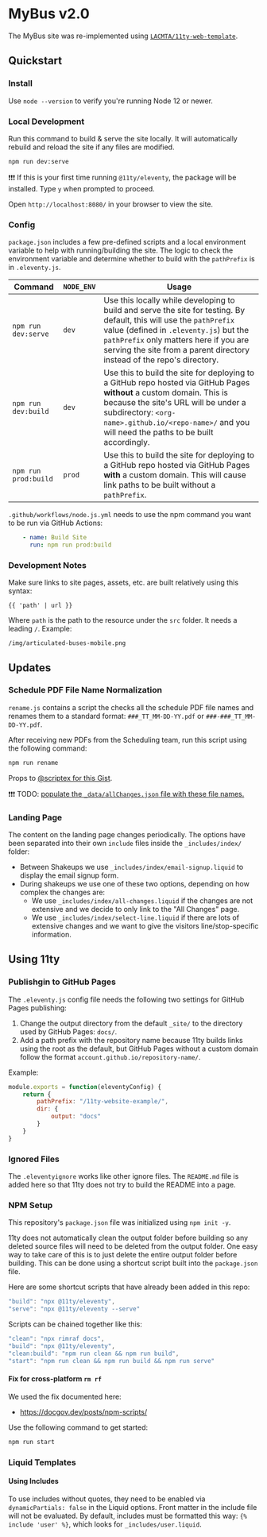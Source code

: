 # MyBus v2.0

The MyBus site was re-implemented using [`LACMTA/11ty-web-template`](https://github.com/LACMTA/11ty-web-template).

## Quickstart

### Install

Use `node --version` to verify you're running Node 12 or newer.

### Local Development

Run this command to build & serve the site locally. It will automatically rebuild and reload the site if any files are modified.

``` bash
npm run dev:serve
```

❗❗❗ If this is your first time running `@11ty/eleventy`, the package will be installed. Type `y` when prompted to proceed.

Open `http://localhost:8080/` in your browser to view the site.

### Config

`package.json` includes a few pre-defined scripts and a local environment variable to help with running/building the site.  The logic to check the environment variable and determine whether to build with the `pathPrefix` is in `.eleventy.js`.

| Command | `NODE_ENV` | Usage |
| ------- | ---------- | ----- |
| `npm run dev:serve` | `dev` | Use this locally while developing to build and serve the site for testing. By default, this will use the `pathPrefix` value (defined in `.eleventy.js`) but the `pathPrefix` only matters here if you are serving the site from a parent directory instead of the repo's directory. |
| `npm run dev:build` | `dev` | Use this to build the site for deploying to a GitHub repo hosted via GitHub Pages **without** a custom domain. This is because the site's URL will be under a subdirectory: `<org-name>.github.io/<repo-name>/` and you will need the paths to be built accordingly. |
| `npm run prod:build` | `prod` | Use this to build the site for deploying to a GitHub repo hosted via GitHub Pages **with** a custom domain. This will cause link paths to be built without a `pathPrefix`. |

`.github/workflows/node.js.yml` needs to use the npm command you want to be run via GitHub Actions:

``` yaml
    - name: Build Site
      run: npm run prod:build
```

### Development Notes

Make sure links to site pages, assets, etc. are built relatively using this syntax:

```
{{ 'path' | url }}
```

Where `path` is the path to the resource under the `src` folder. It needs a leading `/`. Example:

```
/img/articulated-buses-mobile.png
```

## Updates

### Schedule PDF File Name Normalization

`rename.js` contains a script the checks all the schedule PDF file names and renames them to a standard format: `###_TT_MM-DD-YY.pdf` or `###-###_TT_MM-DD-YY.pdf`.

After receiving new PDFs from the Scheduling team, run this script using the following command:

``` bash
npm run rename
```

Props to [@scriptex for this Gist](https://gist.github.com/scriptex/20536d8cda36221f91d69a6bd4a528b3).

❗❗❗ TODO: [populate the `_data/allChanges.json` file with these file names.](https://github.com/LACMTA/mybus-v2/issues/3)

### Landing Page

The content on the landing page changes periodically.  The options have been separated into their own `include` files inside the `_includes/index/` folder:

- Between Shakeups we use `_includes/index/email-signup.liquid` to display the email signup form.  
- During shakeups we use one of these two options, depending on how complex the changes are:
  - We use `_includes/index/all-changes.liquid` if the changes are not extensive and we decide to only link to the "All Changes" page.
  - We use `_includes/index/select-line.liquid` if there are lots of extensive changes and we want to give the visitors line/stop-specific information.

## Using 11ty

### Publishgin to GitHub Pages

The `.eleventy.js` config file needs the following two settings for GitHub Pages publishing:

1. Change the output directory from the default `_site/` to the directory used by GitHub Pages: `docs/`.
2. Add a path prefix with the repository name because 11ty builds links using the root as the default, but GitHub Pages without a custom domain follow the format `account.github.io/repository-name/`.

Example:

``` js
module.exports = function(eleventyConfig) {
    return {
        pathPrefix: "/11ty-website-example/",
        dir: {
            output: "docs"
        }
    }
}
```

### Ignored Files

The `.eleventyignore` works like other ignore files.  The `README.md` file is added here so that 11ty does not try to build the README into a page.

### NPM Setup

This repository's `package.json` file was initialized using `npm init -y`.

11ty does not automatically clean the output folder before building so any deleted source files will need to be deleted from the output folder.  One easy way to take care of this is to just delete the entire output folder before building. This can be done using a shortcut script built into the `package.json` file.

Here are some shortcut scripts that have already been added in this repo:

``` js
"build": "npx @11ty/eleventy",
"serve": "npx @11ty/eleventy --serve"
```

Scripts can be chained together like this:

``` js
"clean": "npx rimraf docs",
"build": "npx @11ty/eleventy",
"clean:build": "npm run clean && npm run build",
"start": "npm run clean && npm run build && npm run serve"
```

#### Fix for cross-platform `rm rf`

We used the fix documented here:
   - https://docgov.dev/posts/npm-scripts/

Use the following command to get started:

``` bash
npm run start
```

### Liquid Templates

#### Using Includes

To use includes without quotes, they need to be enabled via `dynamicPartials: false` in the Liquid options. Front matter in the include file will not be evaluated. By default, includes must be formatted this way: `{% include 'user' %}`, which looks for `_includes/user.liquid`.
